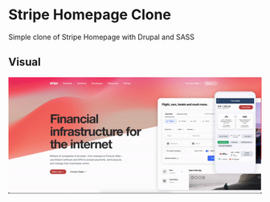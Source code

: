 # Stripe Homepage Clone

Simple clone of Stripe Homepage with Drupal and SASS

## Visual

![stripe-homepage](./stripe-homepage-poc.gif)

